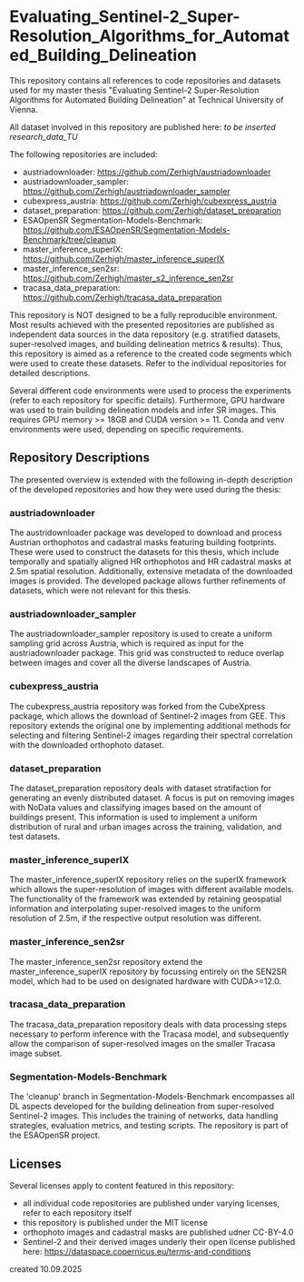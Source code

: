 # Evaluating_Sentinel-2_Super-Resolution_Algorithms_for_Automated_Building_Delineation

This repository contains all references to code repositories and datasets used for my master thesis "Evaluating Sentinel-2 Super-Resolution Algorithms for Automated Building Delineation" at Technical University of Vienna.

All dataset involved in this repository are published here: *to be inserted research_data_TU*

The following repositories are included:

- austriadownloader: https://github.com/Zerhigh/austriadownloader
- austriadownloader_sampler: https://github.com/Zerhigh/austriadownloader_sampler
- cubexpress_austria: https://github.com/Zerhigh/cubexpress_austria
- dataset_preparation: https://github.com/Zerhigh/dataset_preparation
- ESAOpenSR Segmentation-Models-Benchmark: https://github.com/ESAOpenSR/Segmentation-Models-Benchmark/tree/cleanup
- master_inference_superIX: https://github.com/Zerhigh/master_inference_superIX
- master_inference_sen2sr: https://github.com/Zerhigh/master_s2_inference_sen2sr
- tracasa_data_preparation: https://github.com/Zerhigh/tracasa_data_preparation

This repository is NOT designed to be a fully reproducible environment. Most results achieved with the presented repositories are published as independent data sources in the data repository (e.g. stratified datasets, super-resolved images, and building delineation metrics & results). Thus, this repository is aimed as a reference to the created code segments which were used to create these datasets. Refer to the individual repositories for detailed descriptions.

Several different code environments were used to process the experiments (refer to each repository for specific details). Furthermore, GPU hardware was used to train building delineation models and infer SR images. This requires GPU memory >= 18GB and CUDA version >= 11. Conda and venv environments were used, depending on specific requirements.   

## Repository Descriptions

The presented overview is extended with the following in-depth description of the developed repositories and how they were used during the thesis:

### austriadownloader

The austridownloader package was developed to download and process Austrian orthophotos and cadastral masks featuring building footprints. These were used to construct the datasets for this thesis, which include temporally and spatially aligned HR orthophotos and HR cadastral masks at 2.5m spatial resolution. Additionally, extensive metadata of the downloaded images is provided. The developed package allows further refinements of datasets, which were not relevant for this thesis.   

### austriadownloader_sampler

The austriadownloader_sampler repository is used to create a uniform sampling grid across Austria, which is required as input for the austriadownloader package. This grid was constructed to reduce overlap between images and cover all the diverse landscapes of Austria.

### cubexpress_austria

The cubexpress_austria repository was forked from the CubeXpress package, which allows the download of Sentinel-2 images from GEE. This repository extends the original one by implementing additional methods for selecting and filtering Sentinel-2 images regarding their spectral correlation with the downloaded orthophoto dataset.

### dataset_preparation

The dataset_preparation repository deals with dataset stratifaction for generating an evenly distributed dataset. A focus is put on removing images with NoData values and classifying images based on the amount of buildings present. This information is used to implement a uniform distribution of rural and urban images across the training, validation, and test datasets.   

### master_inference_superIX

The master_inference_superIX repository relies on the superIX framework which allows the super-resolution of images with different available models. The functionality of the framework was extended by retaining geospatial information and interpolating super-resolved images to the uniform resolution of 2.5m, if the respective output resolution was different.

### master_inference_sen2sr

The master_inference_sen2sr repository extend the master_inference_superIX repository by focussing entirely on the SEN2SR model, which had to be used on designated hardware with CUDA>=12.0.

### tracasa_data_preparation

The tracasa_data_preparation repository deals with data processing steps necessary to perform inference with the Tracasa model, and subsequently allow the comparison of super-resolved images on the smaller Tracasa image subset.  

### Segmentation-Models-Benchmark

The 'cleanup' branch in Segmentation-Models-Benchmark encompasses all DL aspects developed for the building delineation from super-resolved Sentinel-2 images. This includes the training of networks, data handling strategies, evaluation metrics, and testing scripts. The repository is part of the ESAOpenSR project.

## Licenses

Several licenses apply to content featured in this repository:
- all individual code repositories are published under varying licenses, refer to each repository itself
- this repository is published under the MIT license
- orthophoto images and cadastral masks are published udner CC-BY-4.0
- Sentinel-2 and their derived images underly their open license published here: https://dataspace.copernicus.eu/terms-and-conditions

created 10.09.2025
